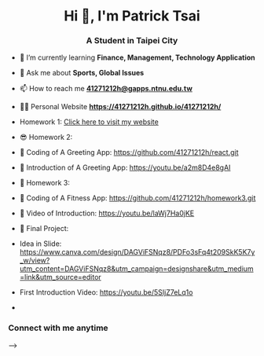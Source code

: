 <h1 align="center">Hi 👋,  I'm Patrick Tsai</h1>
<h3 align="center">A Student in Taipei City</h3>

- 🌱 I’m currently learning **Finance, Management, Technology Application**

- 💬 Ask me about **Sports, Global Issues**

- 📫 How to reach me **41271212h@gapps.ntnu.edu.tw**

- 🧑‍💻 Personal Website **https://41271212h.github.io/41271212h/**
- Homework 1: [Click here to visit my website](https://41271212h.github.io/41271212h/)

- 😎 Homework 2:
- 💬 Coding of A Greeting App: https://github.com/41271212h/react.git
- 🎥 Introduction of A Greeting App: https://youtu.be/a2m8D4e8gAI

- 😬 Homework 3:
- 💬 Coding of A Fitness App: https://github.com/41271212h/homework3.git
- 🎥 Video of Introduction: https://youtu.be/laWj7Ha0jKE

- 🤔 Final Project:
- Idea in Slide: https://www.canva.com/design/DAGViFSNqz8/PDFo3sFq4t209SkK5K7y_w/view?utm_content=DAGViFSNqz8&utm_campaign=designshare&utm_medium=link&utm_source=editor
- First Introduction Video: https://youtu.be/5SIjZ7eLq1o
- 
<h3 align="left">Connect with me anytime</h3>
<p align="left">
</p>
-->
